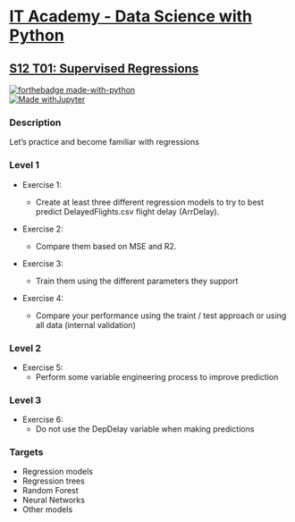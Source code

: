 # [IT Academy - Data Science with Python](https://www.barcelonactiva.cat/es/itacademy)
## [S12 T01: Supervised Regressions](https://github.com/jesussantana/Supervised-Regression/blob/main/notebooks/S12_T01_Supevised_Regression.ipynb)  


[![forthebadge made-with-python](http://ForTheBadge.com/images/badges/made-with-python.svg)](https://www.python.org/)  
[![Made withJupyter](https://img.shields.io/badge/Made%20with-Jupyter-orange?style=for-the-badge&logo=Jupyter)](https://jupyter.org/try)    

### Description

Let’s practice and become familiar with regressions


### Level 1

- Exercise 1: 
  - Create at least three different regression models to try to best predict DelayedFlights.csv flight delay (ArrDelay).

- Exercise 2: 
  - Compare them based on MSE and R2.

- Exercise 3: 
  - Train them using the different parameters they support

- Exercise 4: 
  - Compare your performance using the traint / test approach or using all data (internal validation)


### Level 2

- Exercise 5: 
  - Perform some variable engineering process to improve prediction

### Level 3

- Exercise 6: 
  - Do not use the DepDelay variable when making predictions


### Targets

- Regression models
- Regression trees
- Random Forest
- Neural Networks
- Other models